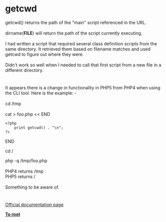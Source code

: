 # getcwd



getcwd() returns the path of the "main" script referenced in the URL.<br><br>dirname(__FILE__) will return the path of the script currently executing.<br><br>I had written a script that required several class definition scripts from the same directory. It retrieved them based on filename matches and used getcwd to figure out where they were.<br><br>Didn&apos;t work so well when I needed to call that first script from a new file in a different directory.  

#

It appears there is a change in functionality in PHP5 from PHP4 when using the CLI tool.  Here is the example: -<br><br>cd /tmp<br><br>cat &gt; foo.php &lt;&lt; END<br>

```
<?php
    print getcwd() . "\n";
?>
```

END

cd /

php -q /tmp/foo.php<br><br>PHP4 returns /tmp<br>PHP5 returns /<br><br>Something to be aware of.  

#

[Official documentation page](https://www.php.net/manual/en/function.getcwd.php)

**[To root](/README.md)**